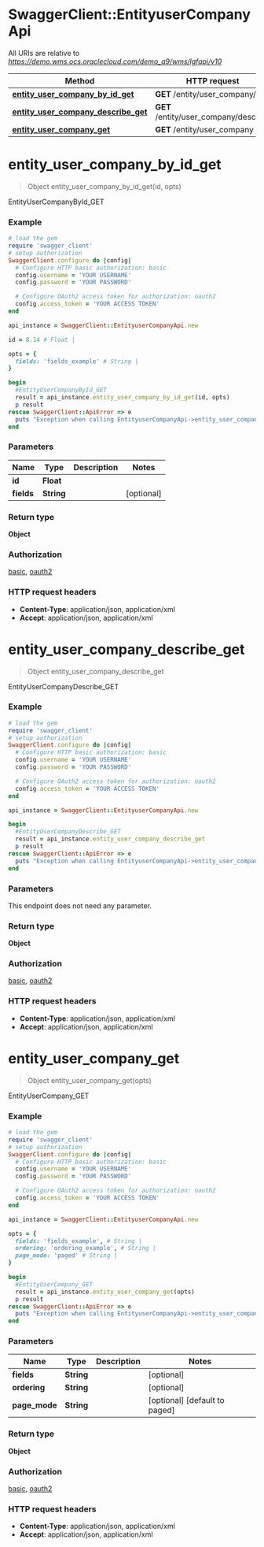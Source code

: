 # SwaggerClient::EntityuserCompanyApi

All URIs are relative to *https://demo.wms.ocs.oraclecloud.com/demo_a9/wms/lgfapi/v10*

Method | HTTP request | Description
------------- | ------------- | -------------
[**entity_user_company_by_id_get**](EntityuserCompanyApi.md#entity_user_company_by_id_get) | **GET** /entity/user_company/{id} | EntityUserCompanyById_GET
[**entity_user_company_describe_get**](EntityuserCompanyApi.md#entity_user_company_describe_get) | **GET** /entity/user_company/describe | EntityUserCompanyDescribe_GET
[**entity_user_company_get**](EntityuserCompanyApi.md#entity_user_company_get) | **GET** /entity/user_company | EntityUserCompany_GET


# **entity_user_company_by_id_get**
> Object entity_user_company_by_id_get(id, opts)

EntityUserCompanyById_GET



### Example
```ruby
# load the gem
require 'swagger_client'
# setup authorization
SwaggerClient.configure do |config|
  # Configure HTTP basic authorization: basic
  config.username = 'YOUR USERNAME'
  config.password = 'YOUR PASSWORD'

  # Configure OAuth2 access token for authorization: oauth2
  config.access_token = 'YOUR ACCESS TOKEN'
end

api_instance = SwaggerClient::EntityuserCompanyApi.new

id = 8.14 # Float | 

opts = { 
  fields: 'fields_example' # String | 
}

begin
  #EntityUserCompanyById_GET
  result = api_instance.entity_user_company_by_id_get(id, opts)
  p result
rescue SwaggerClient::ApiError => e
  puts "Exception when calling EntityuserCompanyApi->entity_user_company_by_id_get: #{e}"
end
```

### Parameters

Name | Type | Description  | Notes
------------- | ------------- | ------------- | -------------
 **id** | **Float**|  | 
 **fields** | **String**|  | [optional] 

### Return type

**Object**

### Authorization

[basic](../README.md#basic), [oauth2](../README.md#oauth2)

### HTTP request headers

 - **Content-Type**: application/json, application/xml
 - **Accept**: application/json, application/xml



# **entity_user_company_describe_get**
> Object entity_user_company_describe_get

EntityUserCompanyDescribe_GET



### Example
```ruby
# load the gem
require 'swagger_client'
# setup authorization
SwaggerClient.configure do |config|
  # Configure HTTP basic authorization: basic
  config.username = 'YOUR USERNAME'
  config.password = 'YOUR PASSWORD'

  # Configure OAuth2 access token for authorization: oauth2
  config.access_token = 'YOUR ACCESS TOKEN'
end

api_instance = SwaggerClient::EntityuserCompanyApi.new

begin
  #EntityUserCompanyDescribe_GET
  result = api_instance.entity_user_company_describe_get
  p result
rescue SwaggerClient::ApiError => e
  puts "Exception when calling EntityuserCompanyApi->entity_user_company_describe_get: #{e}"
end
```

### Parameters
This endpoint does not need any parameter.

### Return type

**Object**

### Authorization

[basic](../README.md#basic), [oauth2](../README.md#oauth2)

### HTTP request headers

 - **Content-Type**: application/json, application/xml
 - **Accept**: application/json, application/xml



# **entity_user_company_get**
> Object entity_user_company_get(opts)

EntityUserCompany_GET



### Example
```ruby
# load the gem
require 'swagger_client'
# setup authorization
SwaggerClient.configure do |config|
  # Configure HTTP basic authorization: basic
  config.username = 'YOUR USERNAME'
  config.password = 'YOUR PASSWORD'

  # Configure OAuth2 access token for authorization: oauth2
  config.access_token = 'YOUR ACCESS TOKEN'
end

api_instance = SwaggerClient::EntityuserCompanyApi.new

opts = { 
  fields: 'fields_example', # String | 
  ordering: 'ordering_example', # String | 
  page_mode: 'paged' # String | 
}

begin
  #EntityUserCompany_GET
  result = api_instance.entity_user_company_get(opts)
  p result
rescue SwaggerClient::ApiError => e
  puts "Exception when calling EntityuserCompanyApi->entity_user_company_get: #{e}"
end
```

### Parameters

Name | Type | Description  | Notes
------------- | ------------- | ------------- | -------------
 **fields** | **String**|  | [optional] 
 **ordering** | **String**|  | [optional] 
 **page_mode** | **String**|  | [optional] [default to paged]

### Return type

**Object**

### Authorization

[basic](../README.md#basic), [oauth2](../README.md#oauth2)

### HTTP request headers

 - **Content-Type**: application/json, application/xml
 - **Accept**: application/json, application/xml



